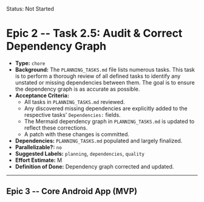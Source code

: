 Status: Not Started

# Epic 2 -- Task 2.5: Audit & Correct Dependency Graph
*   **Type:** `chore`
*   **Background:**
    The `PLANNING_TASKS.md` file lists numerous tasks. This task is to perform a thorough review of all defined tasks to identify any unstated or missing dependencies between them. The goal is to ensure the dependency graph is as accurate as possible.
*   **Acceptance Criteria:**
    *   All tasks in `PLANNING_TASKS.md` reviewed.
    *   Any discovered missing dependencies are explicitly added to the respective tasks' `Dependencies:` fields.
    *   The Mermaid dependency graph in `PLANNING_TASKS.md` is updated to reflect these corrections.
    *   A patch with these changes is committed.
*   **Dependencies:**
    `PLANNING_TASKS.md` populated and largely finalized.
*   **Parallelizable?:** `no`
*   **Suggested Labels:** `planning`, `dependencies`, `quality`
*   **Effort Estimate:** M
*   **Definition of Done:**
    Dependency graph corrected and updated.
---
## Epic 3 -- Core Android App (MVP)

